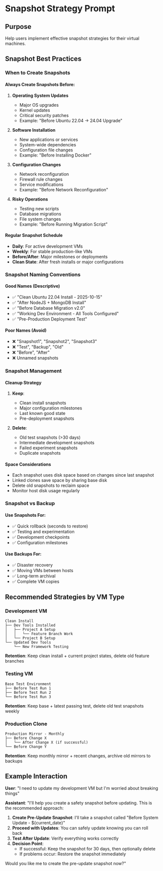 # Snapshot Strategy Prompt

## Purpose
Help users implement effective snapshot strategies for their virtual machines.

## Snapshot Best Practices

### When to Create Snapshots

#### Always Create Snapshots Before:
1. **Operating System Updates**
   - Major OS upgrades
   - Kernel updates
   - Critical security patches
   - Example: "Before Ubuntu 22.04 → 24.04 Upgrade"

2. **Software Installation**
   - New applications or services
   - System-wide dependencies
   - Configuration file changes
   - Example: "Before Installing Docker"

3. **Configuration Changes**
   - Network reconfiguration
   - Firewall rule changes
   - Service modifications
   - Example: "Before Network Reconfiguration"

4. **Risky Operations**
   - Testing new scripts
   - Database migrations
   - File system changes
   - Example: "Before Running Migration Script"

#### Regular Snapshot Schedule
- **Daily**: For active development VMs
- **Weekly**: For stable production-like VMs
- **Before/After**: Major milestones or deployments
- **Clean State**: After fresh installs or major configurations

### Snapshot Naming Conventions

#### Good Names (Descriptive)
- ✅ "Clean Ubuntu 22.04 Install - 2025-10-15"
- ✅ "After NodeJS + MongoDB Install"
- ✅ "Before Database Migration v2.0"
- ✅ "Working Dev Environment - All Tools Configured"
- ✅ "Pre-Production Deployment Test"

#### Poor Names (Avoid)
- ❌ "Snapshot1", "Snapshot2", "Snapshot3"
- ❌ "Test", "Backup", "Old"
- ❌ "Before", "After"
- ❌ Unnamed snapshots

### Snapshot Management

#### Cleanup Strategy
1. **Keep**: 
   - Clean install snapshots
   - Major configuration milestones
   - Last known good state
   - Pre-deployment snapshots

2. **Delete**:
   - Old test snapshots (>30 days)
   - Intermediate development snapshots
   - Failed experiment snapshots
   - Duplicate snapshots

#### Space Considerations
- Each snapshot uses disk space based on changes since last snapshot
- Linked clones save space by sharing base disk
- Delete old snapshots to reclaim space
- Monitor host disk usage regularly

### Snapshot vs Backup

#### Use Snapshots For:
- ✅ Quick rollback (seconds to restore)
- ✅ Testing and experimentation
- ✅ Development checkpoints
- ✅ Configuration milestones

#### Use Backups For:
- ✅ Disaster recovery
- ✅ Moving VMs between hosts
- ✅ Long-term archival
- ✅ Complete VM copies

## Recommended Strategies by VM Type

### Development VM
```
Clean Install
├── Dev Tools Installed
│   ├── Project A Setup
│   │   └── Feature Branch Work
│   └── Project B Setup
└── Updated Dev Tools
    └── New Framework Testing
```

**Retention**: Keep clean install + current project states, delete old feature branches

### Testing VM
```
Base Test Environment
├── Before Test Run 1
├── Before Test Run 2
└── Before Test Run 3
```

**Retention**: Keep base + latest passing test, delete old test snapshots weekly

### Production Clone
```
Production Mirror - Monthly
├── Before Change X
│   └── After Change X (if successful)
└── Before Change Y
```

**Retention**: Keep monthly mirror + recent changes, archive old mirrors to backups

## Example Interaction

**User**: "I need to update my development VM but I'm worried about breaking things"

**Assistant**:
"I'll help you create a safety snapshot before updating. This is the recommended approach:

1. **Create Pre-Update Snapshot**: I'll take a snapshot called \"Before System Update - ${current_date}\"
2. **Proceed with Updates**: You can safely update knowing you can roll back
3. **Test After Update**: Verify everything works correctly
4. **Decision Point**:
   - If successful: Keep the snapshot for 30 days, then optionally delete
   - If problems occur: Restore the snapshot immediately

Would you like me to create the pre-update snapshot now?"

